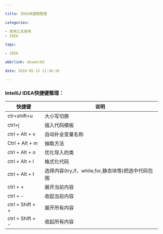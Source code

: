 ```yaml
---

title: IDEA快捷键整理

categories:

- 常用工具使用
- IDEA

tags:

- IDEA

abbrlink: abaabc9d

date: 2018-05-15 11:36:10

---
```


### IntelliJ IDEA快捷键整理： ###

<!-- more -->

快捷键 | 说明
--- | ---
ctr+shift+u | 大小写切换
ctrl+j | 插入代码模板
ctrl + Alt + v | 自动补全变量名称
Ctrl + Alt + m | 抽取方法
ctrl + Alt + o | 优化导入的类
ctrl + Alt + l | 格式化代码
ctrl + Alt + t | 选择内容(try,if，while,for,静态块等)把选中代码包围
ctrl + + | 展开当前内容
ctrl + - | 收起当前内容
ctrl + Shift + + | 展开所有内容
ctrl + Shift + - | 收起所有内容
